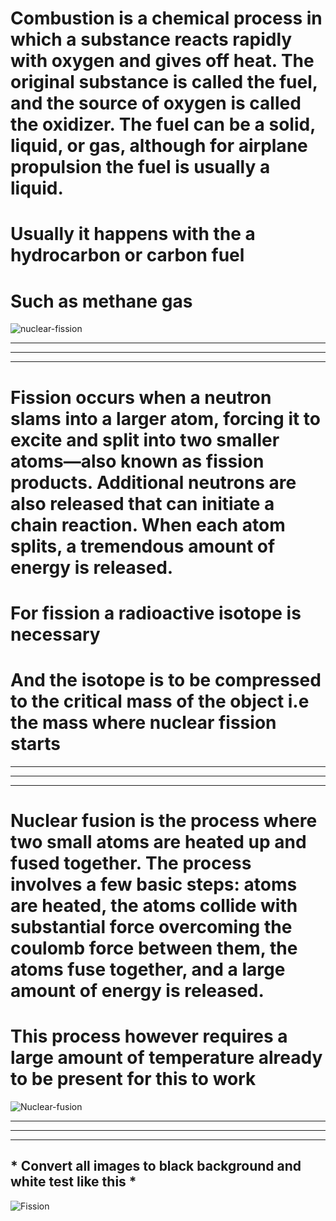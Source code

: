 # Combustion is a chemical process in which a substance reacts rapidly with oxygen and gives off heat. The original substance is called the fuel, and the source of oxygen is called the oxidizer. The fuel can be a solid, liquid, or gas, although for airplane propulsion the fuel is usually a liquid.
# Usually it happens with the a hydrocarbon or carbon fuel
# Such as methane gas

![nuclear-fission](https://www.enec.gov.ae/images/fission-detailed-new-61a4d1957307c.jpg)

----
----
----

# Fission occurs when a neutron slams into a larger atom, forcing it to excite and split into two smaller atoms—also known as fission products. Additional neutrons are also released that can initiate a chain reaction. When each atom splits, a tremendous amount of energy is released.
# For fission a radioactive isotope is necessary
# And the isotope is to be compressed to the critical mass of the object i.e the mass where nuclear fission starts

----
----
----

# Nuclear fusion is the process where two small atoms are heated up and fused together. The process involves a few basic steps: atoms are heated, the atoms collide with substantial force overcoming the coulomb force between them, the atoms fuse together, and a large amount of energy is released.
# This process however requires a large amount of temperature already to be present for this to work

![Nuclear-fusion](https://ichef.bbci.co.uk/news/1024/cpsprodpb/40AF/production/_127995561_nuclear_fusion_640x2-nc-31.png)

----
----
----

## * Convert all images to black background and white test like this *

![Fission](https://i.imgur.com/2vdegaX.png)